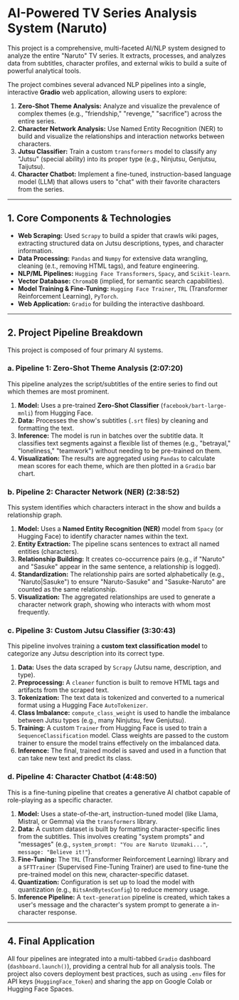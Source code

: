 # AI-Powered TV Series Analysis System (Naruto)

This project is a comprehensive, multi-faceted AI/NLP system designed to analyze the entire "Naruto" TV series. It extracts, processes, and analyzes data from subtitles, character profiles, and external wikis to build a suite of powerful analytical tools.

The project combines several advanced NLP pipelines into a single, interactive **Gradio** web application, allowing users to explore:
1.  **Zero-Shot Theme Analysis:** Analyze and visualize the prevalence of complex themes (e.g., "friendship," "revenge," "sacrifice") across the entire series.
2.  **Character Network Analysis:** Use Named Entity Recognition (NER) to build and visualize the relationships and interaction networks between characters.
3.  **Jutsu Classifier:** Train a custom `transformers` model to classify any "Jutsu" (special ability) into its proper type (e.g., Ninjutsu, Genjutsu, Taijutsu).
4.  **Character Chatbot:** Implement a fine-tuned, instruction-based language model (LLM) that allows users to "chat" with their favorite characters from the series.

---

## 1. Core Components & Technologies

* **Web Scraping:** Used `Scrapy` to build a spider that crawls wiki pages, extracting structured data on Jutsu descriptions, types, and character information.
* **Data Processing:** `Pandas` and `Numpy` for extensive data wrangling, cleaning (e.t., removing HTML tags), and feature engineering.
* **NLP/ML Pipelines:** `Hugging Face Transformers`, `Spacy`, and `Scikit-learn`.
* **Vector Database:** `ChromaDB` (implied, for semantic search capabilities).
* **Model Training & Fine-Tuning:** `Hugging Face Trainer`, `TRL` (Transformer Reinforcement Learning), `PyTorch`.
* **Web Application:** `Gradio` for building the interactive dashboard.

---

## 2. Project Pipeline Breakdown

This project is composed of four primary AI systems.

### a. Pipeline 1: Zero-Shot Theme Analysis (2:07:20)
This pipeline analyzes the script/subtitles of the entire series to find out which themes are most prominent.

1.  **Model:** Uses a pre-trained **Zero-Shot Classifier** (`facebook/bart-large-mnli`) from Hugging Face.
2.  **Data:** Processes the show's subtitles (`.srt` files) by cleaning and formatting the text.
3.  **Inference:** The model is run in batches over the subtitle data. It classifies text segments against a flexible list of themes (e.g., "betrayal," "loneliness," "teamwork") without needing to be pre-trained on them.
4.  **Visualization:** The results are aggregated using `Pandas` to calculate mean scores for each theme, which are then plotted in a `Gradio` bar chart.

### b. Pipeline 2: Character Network (NER) (2:38:52)
This system identifies which characters interact in the show and builds a relationship graph.

1.  **Model:** Uses a **Named Entity Recognition (NER)** model from `Spacy` (or Hugging Face) to identify character names within the text.
2.  **Entity Extraction:** The pipeline scans sentences to extract all named entities (characters).
3.  **Relationship Building:** It creates co-occurrence pairs (e.g., if "Naruto" and "Sasuke" appear in the same sentence, a relationship is logged).
4.  **Standardization:** The relationship pairs are sorted alphabetically (e.g., "Naruto|Sasuke") to ensure "Naruto-Sasuke" and "Sasuke-Naruto" are counted as the same relationship.
5.  **Visualization:** The aggregated relationships are used to generate a character network graph, showing who interacts with whom most frequently.

### c. Pipeline 3: Custom Jutsu Classifier (3:30:43)
This pipeline involves training a **custom text classification model** to categorize any Jutsu description into its correct type.

1.  **Data:** Uses the data scraped by `Scrapy` (Jutsu name, description, and type).
2.  **Preprocessing:** A `cleaner` function is built to remove HTML tags and artifacts from the scraped text.
3.  **Tokenization:** The text data is tokenized and converted to a numerical format using a Hugging Face `AutoTokenizer`.
4.  **Class Imbalance:** `compute_class_weight` is used to handle the imbalance between Jutsu types (e.g., many Ninjutsu, few Genjutsu).
5.  **Training:** A custom `Trainer` from Hugging Face is used to train a `SequenceClassification` model. Class weights are passed to the custom trainer to ensure the model trains effectively on the imbalanced data.
6.  **Inference:** The final, trained model is saved and used in a function that can take new text and predict its class.

### d. Pipeline 4: Character Chatbot (4:48:50)
This is a fine-tuning pipeline that creates a generative AI chatbot capable of role-playing as a specific character.

1.  **Model:** Uses a state-of-the-art, instruction-tuned model (like Llama, Mistral, or Gemma) via the `transformers` library.
2.  **Data:** A custom dataset is built by formatting character-specific lines from the subtitles. This involves creating "system prompts" and "messages" (e.g., `system_prompt: "You are Naruto Uzumaki..."`, `message: "Believe it!"`).
3.  **Fine-Tuning:** The `TRL` (Transformer Reinforcement Learning) library and a `SFTTrainer` (Supervised Fine-Tuning Trainer) are used to fine-tune the pre-trained model on this new, character-specific dataset.
4.  **Quantization:** Configuration is set up to load the model with quantization (e.g., `BitsAndBytesConfig`) to reduce memory usage.
5.  **Inference Pipeline:** A `text-generation` pipeline is created, which takes a user's message and the character's system prompt to generate a in-character response.

---

## 4. Final Application

All four pipelines are integrated into a multi-tabbed `Gradio` dashboard (`dashboard.launch()`), providing a central hub for all analysis tools. The project also covers deployment best practices, such as using `.env` files for API keys (`HuggingFace_Token`) and sharing the app on Google Colab or Hugging Face Spaces.